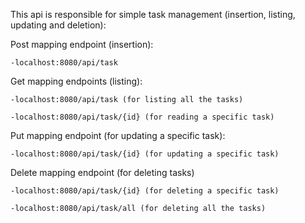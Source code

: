 This api is responsible for simple task management (insertion, listing, updating and deletion):

Post mapping endpoint (insertion):

    -localhost:8080/api/task

Get mapping endpoints (listing):

    -localhost:8080/api/task (for listing all the tasks)

    -localhost:8080/api/task/{id} (for reading a specific task)

Put mapping endpoint (for updating a specific task):

    -localhost:8080/api/task/{id} (for updating a specific task)

Delete mapping endpoint (for deleting tasks)

    -localhost:8080/api/task/{id} (for deleting a specific task)
    
    -localhost:8080/api/task/all (for deleting all the tasks)

